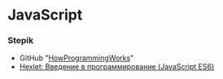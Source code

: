 # JavaScript

### Stepik
+ GitHub "[HowProgrammingWorks](https://github.com/HowProgrammingWorks)"
+ [Hexlet: Введение в программирование (JavaScript ES6)](https://stepik.org/13929)